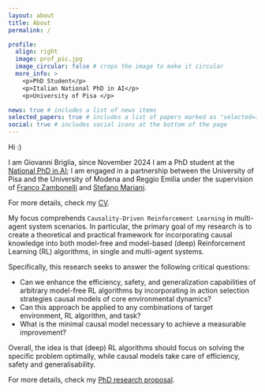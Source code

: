 ```yaml
---
layout: about
title: About
permalink: /

profile:
  align: right
  image: prof_pic.jpg
  image_circular: false # crops the image to make it circular
  more_info: >
    <p>PhD Student</p>
    <p>Italian National PhD in AI</p>
    <p>University of Pisa </p>

news: true # includes a list of news items
selected_papers: true # includes a list of papers marked as "selected={true}"
social: true # includes social icons at the bottom of the page
---
```


Hi :)

I am Giovanni Briglia, since November 2024 I am a PhD student at the
[National PhD in AI](https://phd-ai-society.di.unipi.it/en/);
I am engaged in a partnership between the University of Pisa and the University of Modena and Reggio Emilia under the supervision of
[Franco Zambonelli](https://personale.unimore.it/rubrica/dettaglio/zambonelli) and
[Stefano Mariani](https://smarianimore.github.io/).

For more details, check my [CV](../assets/pdf/cv.pdf).

My focus comprehends `Causality-Driven Reinforcement Learning` in multi-agent system scenarios.
In particular, the primary goal of my research is to create a theoretical and practical framework for incorporating
causal knowledge into both model-free and model-based (deep) Reinforcement Learning (RL) algorithms,
in single and multi-agent systems.

Specifically, this research seeks to answer the following critical questions:

<ul>
    <li> Can we enhance the efficiency, safety, and generalization capabilities of arbitrary model-free RL algorithms by
   incorporating in action selection strategies causal models of core environmental dynamics? </li>
   <li> Can this approach be applied to any combinations of target environment, RL algorithm, and task? </li>
   <li> What is the minimal causal model necessary to achieve a measurable improvement? </li>
</ul>

Overall, the idea is that (deep) RL algorithms should focus on solving the specific problem optimally, while causal
models take care of efficiency, safety and generalisability.

For more details, check my [PhD research proposal](../assets/pdf/ResearchProject_NationalPhD_AI_BrigliaGiovanni.pdf).
